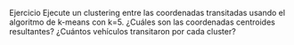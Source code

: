 Ejercicio 
Ejecute un clustering entre las coordenadas transitadas usando el algoritmo de k-means con k=5.
¿Cuáles son las coordenadas centroides resultantes?
¿Cuántos vehículos transitaron por cada cluster?